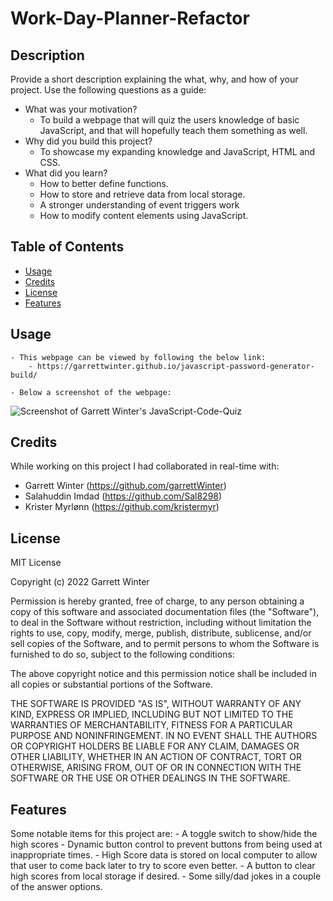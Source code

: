 # Work-Day-Planner-Refactor

## Description

Provide a short description explaining the what, why, and how of your project. Use the following questions as a guide:

- What was your motivation?
    - To build a webpage that will quiz the users knowledge of basic JavaScript, and that will hopefully teach them something as well.
- Why did you build this project?
    - To showcase my expanding knowledge and JavaScript, HTML and CSS.
- What did you learn?
    - How to better define functions.
    - How to store and retrieve data from local storage.
    - A stronger understanding of event triggers work
    - How to modify content elements using JavaScript.

## Table of Contents 

- [Usage](#usage)
- [Credits](#credits)
- [License](#license)
- [Features](#features)

## Usage
  

    - This webpage can be viewed by following the below link:
        - https://garrettwinter.github.io/javascript-password-generator-build/
        
    - Below a screenshot of the webpage:
![Screenshot of Garrett Winter's JavaScript-Code-Quiz](./assets/images/Screencapture-JavaScript-Code-Quiz.png)

## Credits

While working on this project I had collaborated in real-time with:
  - Garrett Winter (https://github.com/garrettWinter)
  - Salahuddin Imdad (https://github.com/Sal8298)
  - Krister Myrlønn (https://github.com/kristermyr)

## License

MIT License

Copyright (c) 2022 Garrett Winter

Permission is hereby granted, free of charge, to any person obtaining a copy
of this software and associated documentation files (the "Software"), to deal
in the Software without restriction, including without limitation the rights
to use, copy, modify, merge, publish, distribute, sublicense, and/or sell
copies of the Software, and to permit persons to whom the Software is
furnished to do so, subject to the following conditions:

The above copyright notice and this permission notice shall be included in all
copies or substantial portions of the Software.

THE SOFTWARE IS PROVIDED "AS IS", WITHOUT WARRANTY OF ANY KIND, EXPRESS OR
IMPLIED, INCLUDING BUT NOT LIMITED TO THE WARRANTIES OF MERCHANTABILITY,
FITNESS FOR A PARTICULAR PURPOSE AND NONINFRINGEMENT. IN NO EVENT SHALL THE
AUTHORS OR COPYRIGHT HOLDERS BE LIABLE FOR ANY CLAIM, DAMAGES OR OTHER
LIABILITY, WHETHER IN AN ACTION OF CONTRACT, TORT OR OTHERWISE, ARISING FROM,
OUT OF OR IN CONNECTION WITH THE SOFTWARE OR THE USE OR OTHER DEALINGS IN THE
SOFTWARE.

## Features

Some notable items for this project are:
    - A toggle switch to show/hide the high scores
    - Dynamic button control to prevent buttons from being used at inappropriate times.
    - High Score data is stored on local computer to allow that user to come back later to try to score even better.
    - A button to clear high scores from local storage if desired.
    - Some silly/dad jokes in a couple of the answer options.